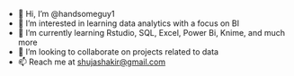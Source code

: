 - 👋 Hi, I’m @handsomeguy1
- 👀 I’m interested in learning data analytics with a focus on BI
- 🌱 I’m currently learning Rstudio, SQL, Excel, Power Bi, Knime, and much more
- 💞️ I’m looking to collaborate on projects related to data
- 📫 Reach me at shujashakir@gmail.com

<!---
handsomeguy1/handsomeguy1 is a ✨ special ✨ repository because its `README.md` (this file) appears on your GitHub profile.
You can click the Preview link to take a look at your changes.
--->
